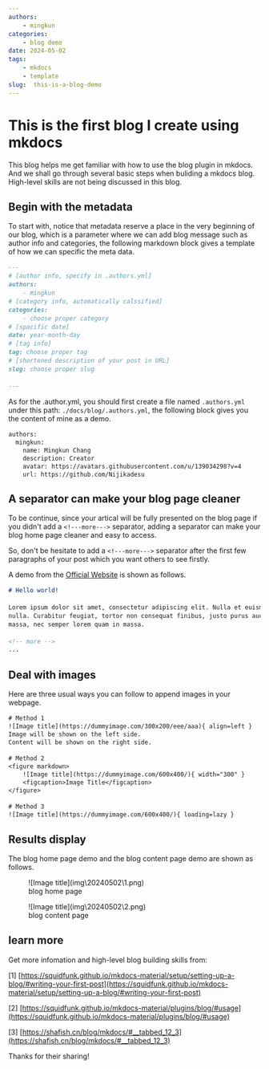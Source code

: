 ```yaml
---
authors:
    - mingkun
categories:
    - blog demo
date: 2024-05-02
tags:
    - mkdocs
    - template
slug:  this-is-a-blog-demo
---
```

# This is the first blog I create using mkdocs

This blog helps me get familiar with how to use the blog plugin in mkdocs. And we shall go through several basic steps when buliding a mkdocs blog. High-level skills are not being discussed in this blog.

<!-- more -->

## Begin with the metadata

To start with, notice that metadata reserve a place in the very beginning of our blog, which is a parameter where we can add blog message such as author info and categories, the following markdown block gives a template of how we can specific the meta data. 
```markdown
---
# [author info, specify in .authors.yml]
authors: 
    - mingkun
# [category info, automatically calssified]
categories:
    - choose proper category
# [spacific date]
date: year-month-day
# [tag info]
tag: choose proper tag
# [shortened description of your post in URL]
slug: choose proper slug

---
```
As for the .author.yml, you should first create a file named  `.authors.yml` under this path: `./docs/blog/.authors.yml`, the following block gives you the content of mine as a demo.

```
authors:
  mingkun:
    name: Mingkun Chang
    description: Creator
    avatar: https://avatars.githubusercontent.com/u/139034298?v=4
    url: https://github.com/Nijikadesu
```

## A separator can make your blog page cleaner

To be continue, since your artical will be fully presented on the blog page if you didn't add a `<!---more--->` separator, adding a separator can make your blog home page cleaner and easy to access. 

So, don't be hesitate to add a `<!---more--->` separator after the first few paragraphs of your post which you want others to see firstly.

A demo from the [Official Website](https://squidfunk.github.io/mkdocs-material/setup/setting-up-a-blog/#writing-your-first-post) is shown as follows.

```markdown
# Hello world!

Lorem ipsum dolor sit amet, consectetur adipiscing elit. Nulla et euismod
nulla. Curabitur feugiat, tortor non consequat finibus, justo purus auctor
massa, nec semper lorem quam in massa.

<!-- more -->
...
```
## Deal with images

Here are three usual ways you can follow to append images in your webpage.

```
# Method 1
![Image title](https://dummyimage.com/300x200/eee/aaa){ align=left }
Image will be shown on the left side.
Content will be shown on the right side.

# Method 2
<figure markdown> 
    ![Image title](https://dummyimage.com/600x400/){ width="300" }
    <figcaption>Image Title</figcaption>
</figure>

# Method 3
![Image title](https://dummyimage.com/600x400/){ loading=lazy }
```
## Results display

The blog home page demo and the blog content page demo are shown as follows.

<figure markdown> 
    ![Image title](img\20240502\1.png) 
    <figcaption>blog home page</figcaption>
</figure>

<figure markdown> 
    ![Image title](img\20240502\2.png) 
    <figcaption>blog content page</figcaption>
</figure>

## learn more
Get more infomation and high-level blog building skills from:

[1] [https://squidfunk.github.io/mkdocs-material/setup/setting-up-a-blog/#writing-your-first-post](https://squidfunk.github.io/mkdocs-material/setup/setting-up-a-blog/#writing-your-first-post)

[2] [https://squidfunk.github.io/mkdocs-material/plugins/blog/#usage](https://squidfunk.github.io/mkdocs-material/plugins/blog/#usage)

[3] [https://shafish.cn/blog/mkdocs/#__tabbed_12_3](https://shafish.cn/blog/mkdocs/#__tabbed_12_3)

Thanks for their sharing!